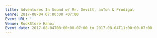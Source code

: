 ```yaml
---
title: Adventures In Sound w/ Mr. Devitt, anTon & Prodigal
Genre: 2017-08-04 07:00:00 +07:00
Event URL: ''
Venue: RockStore Hanoi
Event date: 2017-08-04T08:00:00-07:00 to 2017-08-04T11:00:00-07:00
---
```


